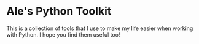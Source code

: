 # Ale's Python Toolkit

This is a collection of tools that I use to make my life easier when working with Python. I hope you find them useful too!